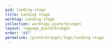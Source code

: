 ```yaml
---
pid: landing-stage
title: Landing stage
worktag: Landing stage
collection: worktags_pieterbruegel
layout: tagpage_pieterbruegel
order: '097'
permalink: /pieterbruegel/tags/landing-stage
---
```


